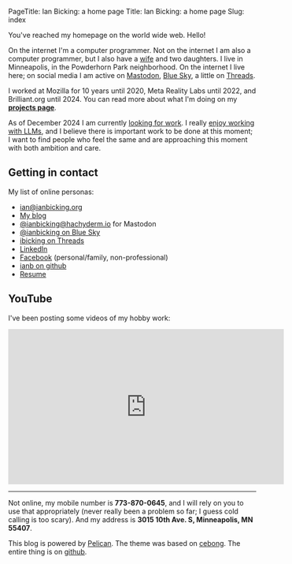 PageTitle: Ian Bicking: a home page
Title: Ian Bicking: a home page
Slug: index

You've reached my homepage on the world wide web. Hello!

On the internet I'm a computer programmer. Not on the internet I am also a computer programmer, but I also have a [wife](http://emilymurphy.com) and two daughters. I live in Minneapolis, in the Powderhorn Park neighborhood. On the internet I live here; on social media I am active on [Mastodon](https://hachyderm.io/@ianbicking), [Blue Sky](https://bsky.app/), a little on [Threads](https://www.threads.net/@ibicking).

I worked at Mozilla for 10 years until 2020, Meta Reality Labs until 2022, and Brilliant.org until 2024. You can read more about what I'm doing on my [**projects page**](/projects.html).

As of December 2024 I am currently [looking for work](https://www.linkedin.com/feed/update/urn:li:activity:7265435901009231872/). I really [enjoy working with LLMs](/projects.html#llm), and I believe there is important work to be done at this moment; I want to find people who feel the same and are approaching this moment with both ambition and care.

## Getting in contact

My list of online personas:

-   [ian@ianbicking.org](mailto:ian@ianbicking.org)
-   [My blog](/blog/)
-   [@ianbicking@hachyderm.io](https://hachyderm.io/@ianbicking) for Mastodon
-   [@ianbicking on Blue Sky](https://bsky.app/)
-   [ibicking on Threads](https://www.threads.net/@ibicking)
-   [LinkedIn](http://www.linkedin.com/in/ianbicking)
-   [Facebook](https://www.facebook.com/ianbicking) (personal/family, non-professional)
-   [ianb on github](https://github.com/ianb/)
-   [Resume](/Ian_Bicking_resume.pdf)

## YouTube

I've been posting some videos of my hobby work:

<iframe width="560" height="315" src="https://www.youtube.com/embed/videoseries?si=RpMD5WfdTPz5iJq5&amp;list=PLzoCgYJlxwLtELaZdMHkgiHvwhuqjtHZ0" title="YouTube video player" frameborder="0" allow="accelerometer; autoplay; clipboard-write; encrypted-media; gyroscope; picture-in-picture; web-share" referrerpolicy="strict-origin-when-cross-origin" allowfullscreen></iframe>

---

Not online, my mobile number is **773-870-0645**, and I will rely on you to use that appropriately (never really been a problem so far; I guess cold calling is too scary). And my address is **3015 10th Ave. S, Minneapolis, MN 55407**.

This blog is powered by [Pelican](http://getpelican.com/). The theme was based on [cebong](http://github.com/getpelican/pelican-themes). The entire thing is on [github](https://github.com/ianb/blog).
